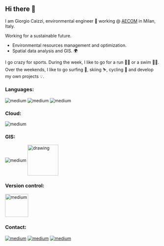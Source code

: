 ## Hi there 👋

I am Giorgio Caizzi, environmental engineer  :seedling:  working @ [AECOM](https://aecom.com/) in Milan, Italy.

Working for a sustainable future.

* Environmental resources management and optimization.
* Spatial data analysis and GIS.  🌍

I go crazy for sports. During the week, I like to go for a run 🏃‍♂️ or a swim 🏊‍♂️. Over the weekends, I like to go surfing 🌊, skiing ⛷️, cycling 🚴 and develop my own projects 💡.

### Languages: 
<img align="center" alt="medium" src="https://img.shields.io/badge/python-3670A0?style=for-the-badge&logo=python&logoColor=ffdd54"/> <img align="center" alt="medium" src="https://img.shields.io/badge/latex-%23008080.svg?style=for-the-badge&logo=latex&logoColor=white"/> <img align="center" alt="medium" src="https://img.shields.io/badge/shell_script-%23121011.svg?style=for-the-badge&logo=gnu-bash&logoColor=white"/>

### Cloud:
<img align="center" alt="medium" src="https://img.shields.io/badge/Amazon_AWS-232F3E?style=for-the-badge&logo=amazon-aws&logoColor=white"/> 

### GIS:
<img align="center" alt="medium" src="https://img.shields.io/badge/qgis-3.20_Odense-93b023?&style=for-the-badge&logo=qgis&logoColor=white"/> <img src="https://www.pngkit.com/png/full/275-2750749_esri-arcgis-logo-png.png" align="center" alt="drawing" width="100"/>

### Version control:
<img align="center" alt="medium" src="https://git-scm.com/images/logos/downloads/Git-Logo-White.png" width="75"/> 

### Contact:
[<img align="center" alt="medium" src="https://img.shields.io/badge/Gmail-D14836?style=for-the-badge&logo=gmail&logoColor=white" />](mailto:giocaizzi@gmail.com) [<img align="center" alt="medium" src="https://img.shields.io/badge/LinkedIn-0077B5?style=for-the-badge&logo=linkedin&logoColor=white"/>](https://www.linkedin.com/in/giorgio-caizzi/) [<img align="center" alt="medium" src="https://img.shields.io/badge/Link to-CV-<brightgreen>"/>](https://github.com/giocaizzi/CV/blob/main/CV.pdf)

